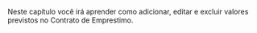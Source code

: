 ﻿Neste capítulo você irá aprender como adicionar, editar e excluir valores previstos no Contrato de Emprestimo.